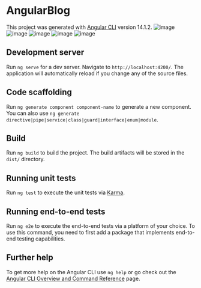 # AngularBlog

This project was generated with [Angular CLI](https://github.com/angular/angular-cli) version 14.1.2.
![image](https://github.com/user-attachments/assets/0d86d30c-479d-42f9-933a-914135280c2c)
![image](https://github.com/user-attachments/assets/67bab6e6-8fec-4914-85dd-25927e07e462)
![image](https://github.com/user-attachments/assets/d5e867d9-b856-40f1-9130-1c7618c50efd)
![image](https://github.com/user-attachments/assets/967f375b-6cc8-4a0d-ae54-5a6ae5784413)
![image](https://github.com/user-attachments/assets/959b6227-b746-40d4-aee2-15cb082ddeb2)






## Development server

Run `ng serve` for a dev server. Navigate to `http://localhost:4200/`. The application will automatically reload if you change any of the source files.

## Code scaffolding

Run `ng generate component component-name` to generate a new component. You can also use `ng generate directive|pipe|service|class|guard|interface|enum|module`.

## Build

Run `ng build` to build the project. The build artifacts will be stored in the `dist/` directory.

## Running unit tests

Run `ng test` to execute the unit tests via [Karma](https://karma-runner.github.io).

## Running end-to-end tests

Run `ng e2e` to execute the end-to-end tests via a platform of your choice. To use this command, you need to first add a package that implements end-to-end testing capabilities.

## Further help

To get more help on the Angular CLI use `ng help` or go check out the [Angular CLI Overview and Command Reference](https://angular.io/cli) page.

